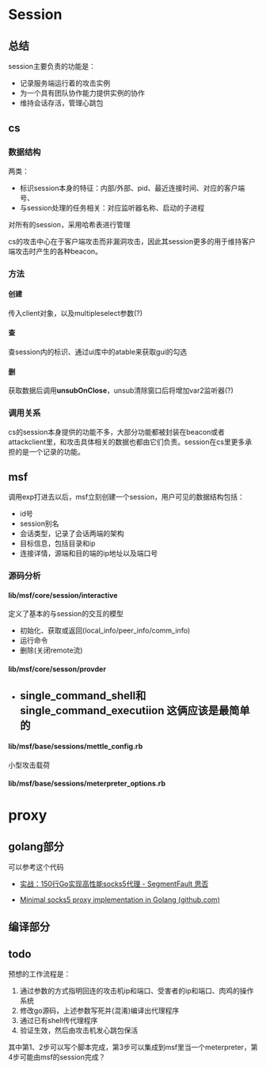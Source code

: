 # Session

## 总结

session主要负责的功能是：

- 记录服务端运行着的攻击实例
- 为一个具有团队协作能力提供实例的协作
- 维持会话存活，管理心跳包

## cs

### 数据结构

两类：

- 标识session本身的特征：内部/外部、pid、最近连接时间、对应的客户端号、
- 与session处理的任务相关：对应监听器名称、启动的子进程

对所有的session，采用哈希表进行管理

cs的攻击中心在于客户端攻击而非漏洞攻击，因此其session更多的用于维持客户端攻击时产生的各种beacon。

### 方法

#### 创建

传入client对象，以及multipleselect参数(?)

#### 查

查session内的标识、通过ui库中的atable来获取gui的勾选

#### 删

获取数据后调用**unsubOnClose**，unsub清除窗口后将增加var2监听器(?)

### 调用关系

cs的session本身提供的功能不多，大部分功能都被封装在beacon或者attackclient里，和攻击具体相关的数据也都由它们负责。session在cs里更多承担的是一个记录的功能。

## msf

调用exp打进去以后，msf立刻创建一个session，用户可见的数据结构包括：

- id号
- session别名
- 会话类型，记录了会话两端的架构
- 目标信息，包括目录和ip
- 连接详情，源端和目的端的ip地址以及端口号



### 源码分析

#### lib/msf/core/session/interactive

定义了基本的与session的交互的模型

- 初始化、获取或返回(local_info/peer_info/comm_info)
- 运行命令
- 删除(关闭remote流)

#### lib/msf/core/sesson/provder

- single_command_shell和single_command_executiion 这俩应该是最简单的
  - 

#### lib/msf/base/sessions/mettle_config.rb

小型攻击载荷

#### lib/msf/base/sessions/meterpreter_options.rb



# proxy



## golang部分

可以参考这个代码

- [实战：150行Go实现高性能socks5代理 - SegmentFault 思否](https://segmentfault.com/a/1190000038247560)

- [Minimal socks5 proxy implementation in Golang (github.com)](https://gist.github.com/felix021/7f9d05fa1fd9f8f62cbce9edbdb19253)

## 编译部分



## todo

预想的工作流程是：

1. 通过参数的方式指明回连的攻击机ip和端口、受害者的ip和端口、肉鸡的操作系统
2. 修改go源码，上述参数写死并(混淆)编译出代理程序
3. 通过已有shell传代理程序
4. 验证生效，然后由攻击机发心跳包保活

其中第1、2步可以写个脚本完成，第3步可以集成到msf里当一个meterpreter，第4步可能由msf的session完成？
